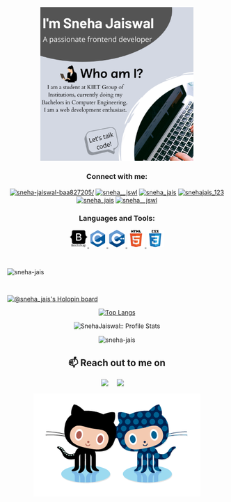  <div align="center">
 
 <img src="https://github.com/Sneha-jais/sneha-jais/blob/main/I'm%20Sneha-jaiswal.png" width="70%">
 </div> 
  <h3 align="center">Connect with me:</h3>
  
<p align="center">
<a href="https://linkedin.com/in/sneha-jaiswal-baa827205/" target="_blank"><img align="center" src="https://raw.githubusercontent.com/rahuldkjain/github-profile-readme-generator/master/src/images/icons/Social/linked-in-alt.svg" alt="sneha-jaiswal-baa827205/" height="30" width="40" /></a>
<a href="https://github.com/Sneha-jais/" target="_blank"><img align="center" src="https://raw.githubusercontent.com/rahuldkjain/github-profile-readme-generator/master/src/images/icons/Social/github.svg" alt="sneha__jswl" height="30" width="40" /></a>
 <a href="https://www.hackerrank.com/sneha_jais" target="_blank"><img align="center" src="https://raw.githubusercontent.com/rahuldkjain/github-profile-readme-generator/master/src/images/icons/Social/hackerrank.svg" alt="sneha_jais" height="30" width="40" /></a>
 <a href="https://www.codechef.com/users/snehajais_123" target=_"blank"><img align="center" src="https://cdn.jsdelivr.net/npm/simple-icons@3.1.0/icons/codechef.svg" alt="snehajais_123" height="30" width="40" /></a>
<a href="https://www.leetcode.com/sneha_jais" target="_blank"><img align="center" src="https://raw.githubusercontent.com/rahuldkjain/github-profile-readme-generator/master/src/images/icons/Social/leet-code.svg" alt="sneha_jais" height="30" width="40" /></a>
 <a href="https://www.instagram.com/sneha__jswl?r=nametag" target="_blank"><img align="center" src="https://raw.githubusercontent.com/rahuldkjain/github-profile-readme-generator/master/src/images/icons/Social/instagram.svg" alt="sneha__jswl" height="30" width="40" /></a>
</p>

<h3 align="center">Languages and Tools:</h3>
<p align="center"> <a href="https://getbootstrap.com" target="_blank" rel="noreferrer"> <img src="https://raw.githubusercontent.com/devicons/devicon/master/icons/bootstrap/bootstrap-plain-wordmark.svg" alt="bootstrap" width="40" height="40"/> </a> <a href="https://www.cprogramming.com/" target="_blank" rel="noreferrer"> <img src="https://raw.githubusercontent.com/devicons/devicon/master/icons/c/c-original.svg" alt="c" width="40" height="40"/> </a> <a href="https://www.w3schools.com/cpp/" target="_blank" rel="noreferrer"> <img src="https://raw.githubusercontent.com/devicons/devicon/master/icons/cplusplus/cplusplus-original.svg" alt="cplusplus" width="40" height="40"/> </a>  <a href="https://www.w3.org/html/" target="_blank" rel="noreferrer"> <img src="https://raw.githubusercontent.com/devicons/devicon/master/icons/html5/html5-original-wordmark.svg" alt="html5" width="40" height="40"/> </a>  <a href="https://www.w3schools.com/css/" target="_blank" rel="noreferrer"> <img src="https://raw.githubusercontent.com/devicons/devicon/master/icons/css3/css3-original-wordmark.svg" alt="css3" width="40" height="40"/> </a> </p>

<br>

 <p align="left"> <img src="https://komarev.com/ghpvc/?username=sneha-jais&label=Profile%20views&color=0e75b6&style=flat" alt="sneha-jais" /> </p>
 <br>
 
[![@sneha_jais's Holopin board](https://holopin.me/sneha_jais)](https://holopin.io/@sneha_jais)
<div align="center">
    
 
[![Top Langs](https://github-readme-stats.vercel.app/api/top-langs/?username=sneha-jais&theme=react)](https://github.com/anuraghazra/github-readme-stats)
    </div> 
<div align="center">
<!-- ![GitHub stats](https://github-readme-stats.vercel.app/api?username=sneha-jais&theme=react&show_icons=true)  
<div> -->
<p align="center"><img src="https://github-readme-stats.vercel.app/api?username=sneha-jais&show_icons=true&theme=react" alt="SnehaJaiswal:: Profile Stats" /></p>
 
 <div align="center">
  <!--
![github activity graph](https://activity-graph.herokuapp.com/graph?username=sneha-jais&layout=compact&hide_border=true&area=true&theme=react)
</div> 

 
<div align="center">
![GitHub metrics](https://metrics.lecoq.io/sneha-jais)  
</div>
 -->
<p><img align="center" src="https://github-readme-streak-stats.herokuapp.com/?user=sneha-jais&theme=react" alt="sneha-jais" /></p>
<h2 align="center">📫 Reach out to me on</h2>
<p align="center">
  <a target="_blank" href="https://www.linkedin.com/in/sneha-jaiswal-baa827205/"><img src="https://img.shields.io/badge/linkedin-%230077B5.svg?&style=for-the-badge&logo=linkedin&logoColor=white" /></a>&nbsp;&nbsp;&nbsp;&nbsp;
  <a href="mailto:snehajais0307@gmail.com"><img src="https://img.shields.io/badge/gmail-%23D14836.svg?&style=for-the-badge&logo=gmail&logoColor=white" /></a>
  &nbsp;&nbsp;&nbsp;&nbsp;  
</p>

<p align="center">
    <a href="https://github.com/Sneha-jais/sneha-jais/blob/main/forkit.gif"><img src="forkit.gif "/></a> 
</p>
